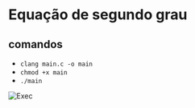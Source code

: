 # Equação de segundo grau

## comandos
- `clang main.c -o main` 
- `chmod +x main`
- `./main`

![Exec](https://github.com/Lursy/equacao-segundo-grau/blob/main/EquacaoSegundoGrau.png)

